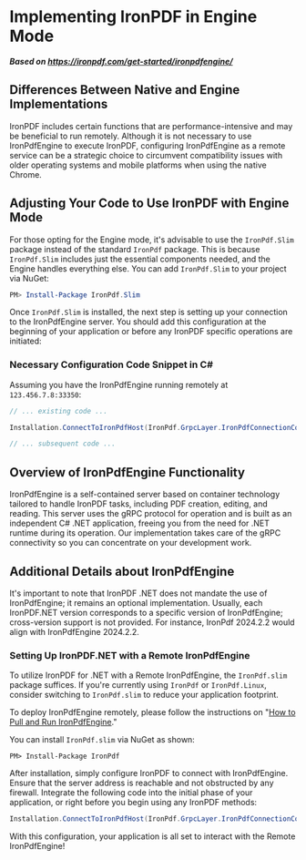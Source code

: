 # Implementing IronPDF in Engine Mode

***Based on <https://ironpdf.com/get-started/ironpdfengine/>***


## Differences Between Native and Engine Implementations

IronPDF includes certain functions that are performance-intensive and may be beneficial to run remotely. Although it is not necessary to use IronPdfEngine to execute IronPDF, configuring IronPdfEngine as a remote service can be a strategic choice to circumvent compatibility issues with older operating systems and mobile platforms when using the native Chrome.

## Adjusting Your Code to Use IronPDF with Engine Mode
For those opting for the Engine mode, it's advisable to use the `IronPdf.Slim` package instead of the standard `IronPdf` package. This is because `IronPdf.Slim` includes just the essential components needed, and the Engine handles everything else. You can add `IronPdf.Slim` to your project via NuGet:

```powershell
PM> Install-Package IronPdf.Slim
```

Once `IronPdf.Slim` is installed, the next step is setting up your connection to the IronPdfEngine server. You should add this configuration at the beginning of your application or before any IronPDF specific operations are initiated:

### Necessary Configuration Code Snippet in C#

Assuming you have the IronPdfEngine running remotely at `123.456.7.8:33350`:
```csharp
// ... existing code ...

Installation.ConnectToIronPdfHost(IronPdf.GrpcLayer.IronPdfConnectionConfiguration.RemoteServer("123.456.7.8:33350"));

// ... subsequent code ...
```

## Overview of IronPdfEngine Functionality

IronPdfEngine is a self-contained server based on container technology tailored to handle IronPDF tasks, including PDF creation, editing, and reading. This server uses the gRPC protocol for operation and is built as an independent C# .NET application, freeing you from the need for .NET runtime during its operation. Our implementation takes care of the gRPC connectivity so you can concentrate on your development work.

## Additional Details about IronPdfEngine

It's important to note that IronPDF .NET does not mandate the use of IronPdfEngine; it remains an optional implementation. Usually, each IronPDF.NET version corresponds to a specific version of IronPdfEngine; cross-version support is not provided. For instance, IronPdf 2024.2.2 would align with IronPdfEngine 2024.2.2.

### Setting Up IronPDF.NET with a Remote IronPdfEngine

To utilize IronPDF for .NET with a Remote IronPdfEngine, the `IronPdf.slim` package suffices. If you're currently using `IronPdf` or `IronPdf.Linux`, consider switching to `IronPdf.slim` to reduce your application footprint.

To deploy IronPdfEngine remotely, please follow the instructions on "[How to Pull and Run IronPdfEngine](https://ironpdf.com/how-to/pull-run-ironpdfengine/)."

You can install `IronPdf.slim` via NuGet as shown:

```shell
PM> Install-Package IronPdf
```

After installation, simply configure IronPDF to connect with IronPdfEngine. Ensure that the server address is reachable and not obstructed by any firewall. Integrate the following code into the initial phase of your application, or right before you begin using any IronPDF methods:

```csharp
Installation.ConnectToIronPdfHost(IronPdf.GrpcLayer.IronPdfConnectionConfiguration.RemoteServer("123.456.7.8:33350"));
```

With this configuration, your application is all set to interact with the Remote IronPdfEngine!